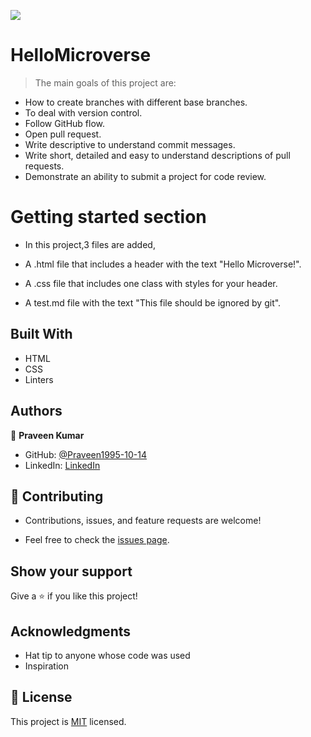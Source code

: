 ![](https://img.shields.io/badge/Microverse-blueviolet)
# HelloMicroverse


>The main goals of this project are:
 - How to create branches with different base branches.
 - To deal with version control.
 - Follow GitHub flow.
 - Open pull request.
 - Write descriptive to understand commit messages.
 - Write short, detailed and easy to understand descriptions of pull requests.
 - Demonstrate an ability to submit a project for code review.
# Getting started section
  - In this project,3 files are added,

  - A .html file that includes a header with the text "Hello Microverse!".

  - A .css file that includes one class with styles for your header.

  - A test.md file with the text "This file should be ignored by git".


## Built With

- HTML
- CSS
- Linters


## Authors

👤 **Praveen Kumar**

- GitHub: [@Praveen1995-10-14](https://github.com/Praveen1995-10-14)
- LinkedIn: [LinkedIn](https://www.linkedin.com/in/praveen-kumar-85791a101/)



## 🤝 Contributing

- Contributions, issues, and feature requests are welcome!

- Feel free to check the [issues page](../../issues/).


## Show your support

Give a ⭐️ if you like this project!


## Acknowledgments

- Hat tip to anyone whose code was used
- Inspiration



## 📝 License

This project is [MIT](./LICENSE) licensed.

